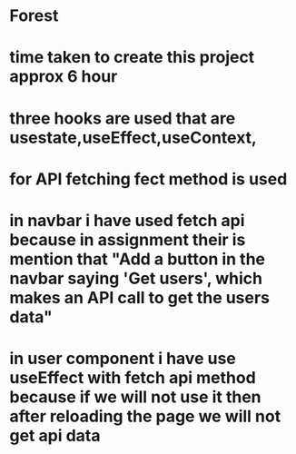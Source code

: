 # Forest
# time taken to create this project approx 6 hour
# three hooks are used that are usestate,useEffect,useContext, 
# for API fetching fect method is used 
# in navbar i have used fetch api because in assignment their is mention that "Add a button in the navbar saying 'Get users', which makes an API call to get the users data" 
# in user component i have use useEffect with fetch api method because if we will not use it then after reloading the page we will not get api data 
